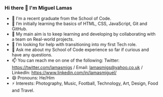 ### Hi there 👋 I'm Miguel Lamas

- 🔭 I'm a recent graduate from the School of Code.
- 🌱 I’m initially learning the basics of HTML, CSS, JavaScript, Git and GitHub.
- 👯 My main aim is to keep learning and developing by collaborating with a team on Real-world projects.
- 🤔 I’m looking for help with transitioning into my first Tech role.
- 💬 Ask me about my School of Code experience so far if curious and have any questions.
- 📫 You can reach me on one of the following: Twitter: https://twitter.com/lamasmigs / Email: lamasmigs@yahoo.co.uk / LinkedIn:  https://www.linkedin.com/in/lamasmiguel/
- 😄 Pronouns: He/Him
- ⚡ Interests: Photography, Music, Football, Technology, Art, Design, Food and Travel.

